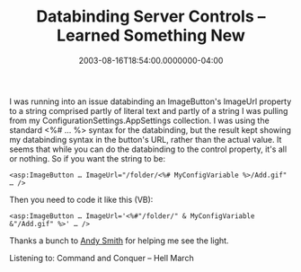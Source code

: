 ﻿---
title: Databinding Server Controls – Learned Something New
date: "2003-08-16T18:54:00.0000000-04:00"
description: I was running into an issue databinding an ImageButton's ImageUrl
featuredImage: img/databinding-server-controls-–-learned-something-new-featured.png
---

I was running into an issue databinding an ImageButton's ImageUrl property to a string comprised partly of literal text and partly of a string I was pulling from my ConfigurationSettings.AppSettings collection. I was using the standard <%# … %> syntax for the databinding, but the result kept showing my databinding syntax in the button's URL, rather than the actual value. It seems that while you can do the databinding to the control property, it's all or nothing. So if you want the string to be:


```
<asp:ImageButton … ImageUrl="/folder/<%# MyConfigVariable %>/Add.gif" … />
```


Then you need to code it like this (VB):


```
<asp:ImageButton … ImageUrl='<%#"/folder/" & MyConfigVariable &"/Add.gif" %>' … />
```


Thanks a bunch to [Andy Smith](http://weblogs.asp.net/asmith) for helping me see the light.

Listening to: Command and Conquer – Hell March

